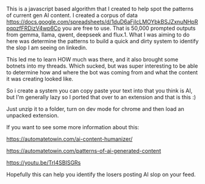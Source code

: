 This is a javascript based algorithm that I created to help spot the patterns of current gen AI content. I created a corpus of data https://docs.google.com/spreadsheets/d/1duD6aFjIcLMOYbkBSJZxnuNHpRpqpzfFRDizV4wp6Co you are free to use. That is 50,000 prompted outputs from gemma, llama, qwent, deepseek and flux.1. What I was aiming to do here was determine the patterns to build a quick and dirty system to identify the slop I am seeing on linkedin. 

This led me to learn HOW much was there, and it also brought some botnets into my threads. Which sucked, but was super interesting to be able to determine how and where the bot was coming from and what the content it was creating looked like. 

So i create a system you can copy paste your text into that you think is AI, but I'm generally lazy so I ported that over to an extension and that is this :)

Just unzip it to a folder, turn on dev mode for chrome and then load an unpacked extension.

If you want to see some more information about this:

https://automatetowin.com/ai-content-humanizer/

https://automatetowin.com/patterns-of-ai-generated-content

https://youtu.be/TrI4SBISGRs

Hopefully this can help you identify the losers posting AI slop on your feed.
